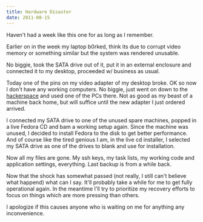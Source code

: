 ```yaml
---
title: Hardware Disaster
date: 2011-08-15
---
```


Haven't had a week like this one for as long as I remember.

Earlier on in the week my laptop b0rked, think its due to corrupt video memory or something similar but the system was rendered unusable.

No biggie, took the SATA drive out of it, put it in an external enclosure and connected it to my desktop, proceeded w/ business as usual.

Today one of the pins on my video adapter of my desktop broke. OK so now I don't have any working computers. No biggie, just went on down to the <a href="http://sig315.org">hackerspace</a> and used one of the PCs there. Not as good as my beast of a machine back home, but will suffice until the new adapter I just ordered arrived.

I connected my SATA drive to one of the unused spare machines, popped in a live Fedora CD and bam a working setup again. Since the machine was unused, I decided to install Fedora to the disk to get better performance. And of course like the tired genious I am, in the live cd installer, I selected my SATA drive as one of the drives to blank and use for installation.

Now all my files are gone. My ssh keys, my task lists, my working code and application settings, everything. Last backup is from a while back.

Now that the shock has somewhat passed (not really, I still can't believe what happend) what can I say. It'll probably take a while for me to get fully operational again. In the meantime I'll try to prioritize my recovery efforts to focus on things which are more pressing than others.

I apologize if this causes anyone who is waiting on me for anything any inconvenience.
